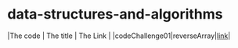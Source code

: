 # data-structures-and-algorithms

|The code | The title | The Link |
|codeChallenge01|reverseArray|[link](./reverseArray/reverseArray.md)|
